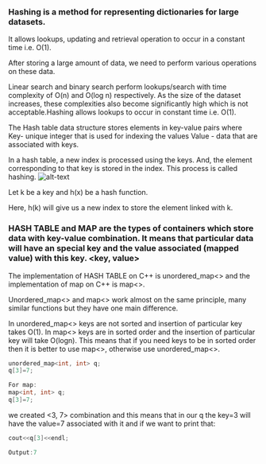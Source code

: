 ### Hashing is a method for representing dictionaries for large datasets.

It allows lookups, updating and retrieval operation to occur in a constant time i.e. O(1).

After storing a large amount of data, we need to perform various operations on these data.

Linear search and binary search perform lookups/search with time complexity of O(n) and O(log n) respectively. As the size of the dataset increases, these complexities also become significantly high which is not acceptable.Hashing allows lookups to occur in constant time i.e. O(1).
 
The Hash table data structure stores elements in key-value pairs where
Key- unique integer that is used for indexing the values
Value - data that are associated with keys.

In a hash table, a new index is processed using the keys. And, the element corresponding to that key is stored in the index. This process is called hashing.
![alt-text](https://cdn.programiz.com/sites/tutorial2program/files/Hash-2_0.png)


Let k be a key and h(x) be a hash function.

Here, h(k) will give us a new index to store the element linked with k.


### HASH TABLE and MAP are the types of containers which store data with key-value combination. It means that particular data will have an special key and the value associated (mapped value) with this key. <key, value>

The implementation of HASH TABLE on C++ is unordered_map<> and the implementation of map on C++ is map<>.

Unordered_map<> and map<> work almost on the same principle, many similar functions but they have one main difference.

In unordered_map<> keys are not sorted and insertion of particular key takes O(1).
In map<> keys are in sorted order and the insertion of particular key will take O(logn).
This means that if you need keys to be in sorted order then it is better to use map<>, otherwise use unordered_map<>.

```cpp
unordered_map<int, int> q;
q[3]=7;

For map:
map<int, int> q;
q[3]=7;
```

we created <3, 7> combination and this means that in our q the key=3 will have the value=7 associated with it and if we want to print that:

```cpp
cout<<q[3]<<endl;

Output:7
```


